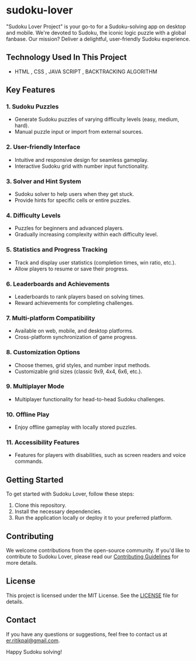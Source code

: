 # sudoku-lover
"Sudoku Lover Project" is your go-to for a Sudoku-solving app on desktop and mobile. We're devoted to Sudoku, the iconic logic puzzle with a global fanbase. Our mission? Deliver a delightful, user-friendly Sudoku experience.


## Technology Used In This Project 
- HTML , CSS , JAVA SCRIPT , BACKTRACKING ALGORITHM

## Key Features

### 1. Sudoku Puzzles
- Generate Sudoku puzzles of varying difficulty levels (easy, medium, hard).
- Manual puzzle input or import from external sources.

### 2. User-friendly Interface
- Intuitive and responsive design for seamless gameplay.
- Interactive Sudoku grid with number input functionality.

### 3. Solver and Hint System
- Sudoku solver to help users when they get stuck.
- Provide hints for specific cells or entire puzzles.

### 4. Difficulty Levels
- Puzzles for beginners and advanced players.
- Gradually increasing complexity within each difficulty level.

### 5. Statistics and Progress Tracking
- Track and display user statistics (completion times, win ratio, etc.).
- Allow players to resume or save their progress.

### 6. Leaderboards and Achievements
- Leaderboards to rank players based on solving times.
- Reward achievements for completing challenges.

### 7. Multi-platform Compatibility
- Available on web, mobile, and desktop platforms.
- Cross-platform synchronization of game progress.

### 8. Customization Options
- Choose themes, grid styles, and number input methods.
- Customizable grid sizes (classic 9x9, 4x4, 6x6, etc.).

### 9. Multiplayer Mode
- Multiplayer functionality for head-to-head Sudoku challenges.

### 10. Offline Play
- Enjoy offline gameplay with locally stored puzzles.

### 11. Accessibility Features
- Features for players with disabilities, such as screen readers and voice commands.

## Getting Started

To get started with Sudoku Lover, follow these steps:
1. Clone this repository.
2. Install the necessary dependencies.
3. Run the application locally or deploy it to your preferred platform.

## Contributing

We welcome contributions from the open-source community. If you'd like to contribute to Sudoku Lover, please read our [Contributing Guidelines](CONTRIBUTING.md) for more details.

## License

This project is licensed under the MIT License. See the [LICENSE](LICENSE) file for details.

## Contact

If you have any questions or suggestions, feel free to contact us at [er.ritikpal@gmail.com](mailto:er.ritikpal@gmail.com).

Happy Sudoku solving!
